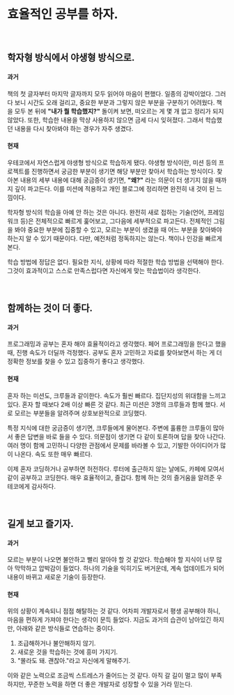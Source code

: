 # 효율적인 공부를 하자.

<br>

## 학자형 방식에서 야생형 방식으로.

#### 과거

책의 첫 글자부터 마지막 글자까지 모두 읽어야 마음이 편했다. 일종의 강박이었다. 그러다 보니 시간도 오래 걸리고, 중요한 부분과 그렇지 않은 부분을 구분하기 어려웠다. 책을 모두 본 뒤에 __"내가 뭘 학습했지?"__ 돌이켜 보면, 떠오르는 게 몇 개 없고 정리가 되지 않았다. 또한, 학습한 내용을 막상 사용하지 않으면 금세 다시 잊혀졌다. 그래서 학습했던 내용을 다시 찾아봐야 하는 경우가 자주 생겼다.

#### 현재

우테코에서 자연스럽게 야생형 방식으로 학습하게 됐다. 야생형 방식이란, 미션 등의 프로젝트를 진행하면서 궁금한 부분이 생기면 해당 부분만 찾아서 학습하는 방식이다. 찾아본 내용의 세부 내용에 대해 궁금증이 생기면, __"왜?"__ 라는 의문이 더 생기지 않을 때까지 깊이 파고든다. 이를 미션에 적용하고 개인 블로그에 정리하면 완전히 내 것이 된 느낌이다.

학자형 방식의 학습을 아예 안 하는 것은 아니다. 완전히 새로 접하는 기술(언어, 프레임워크 등)은 전체적으로 빠르게 훑어보고, 그다음에 세부적으로 파고든다. 전체적인 그림을 봐야 중요한 부분에 집중할 수 있고, 모르는 부분이 생겼을 때 어느 부분을 찾아봐야 하는지 알 수 있기 때문이다. 다만, 예전처럼 정독하지는 않는다. 책이나 인강을 빠르게 본다.

학습 방법에 정답은 없다. 필요한 지식, 상황에 따라 적절한 학습 방법을 선택해야 한다. 그것이 효과적이고 스스로 만족스럽다면 자신에게 맞는 학습법이라 생각한다.

<br>

## 함께하는 것이 더 좋다.

#### 과거

프로그래밍과 공부는 혼자 해야 효율적이라고 생각했다. 페어 프로그래밍을 한다고 했을 때, 진행 속도가 더딜까 걱정했다. 공부도 혼자 고민하고 자료를 찾아보면서 하는 게 더 정확한 정보를 찾을 수 있고 집중하기 좋다고 생각했다.

#### 현재

혼자 하는 미션도, 크루들과 같이한다. 속도가 훨씬 빠르다. 집단지성의 위대함을 느끼고 있다. 혼자 할 때보다 2배 이상 빠른 것 같다. 최근 미션은 3명의 크루들과 함께 했다. 서로 모르는 부분들을 알려주며 상호보완적으로 코딩했다. 



특정 지식에 대한 궁금증이 생기면, 크루들에게 물어본다. 주변에 훌륭한 크루들이 많아서 좋은 답변을 바로 들을 수 있다. 의문점이 생기면 다 같이 토론하며 답을 찾아 나간다. 여러 명이 함께 고민하니 다양한 관점에서 문제를 바라볼 수 있고, 기발한 아이디어가 많이 나온다. 속도 또한 매우 빠르다.



이제 혼자 코딩하거나 공부하면 허전하다. 루터에 출근하지 않는 날에도, 카페에 모여서 같이 공부하고 코딩한다. 매우 효율적이고, 즐겁다. 함께 하는 것의 즐거움을 알려준 우테코에게 감사하다.

<br>

## 길게 보고 즐기자.

#### 과거

모르는 부분이 나오면 불안하고 빨리 알아야 할 것 같았다. 학습해야 할 지식이 너무 많아 막막하고 압박감이 들었다. 하나의 기술을 익히기도 버거운데, 계속 업데이트가 되어 내용이 바뀌고 새로운 기술이 등장한다.

#### 현재

위의 상황이 계속되니 점점 해탈하는 것 같다. 어차피 개발자로서 평생 공부해야 하니, 마음을 편하게 가져야 한다는 생각이 문득 들었다. 지금도 과거의 습관이 남아있긴 하지만, 아래와 같은 방식들로 연습하는 중이다. 

1. 조급해하거나 불안해하지 않기. 
2. 새로운 것을 학습하는 것에 흥미 가지기. 
3. "몰라도 돼. 괜찮아."라고 자신에게 말해주기.

이와 같은 노력으로 조금씩 스트레스가 줄어드는 것 같다. 아직 갈 길이 멀고 많이 부족하지만, 꾸준한 노력을 하면 더 좋은 개발자로 성장할 수 있을 거라 믿는다.

